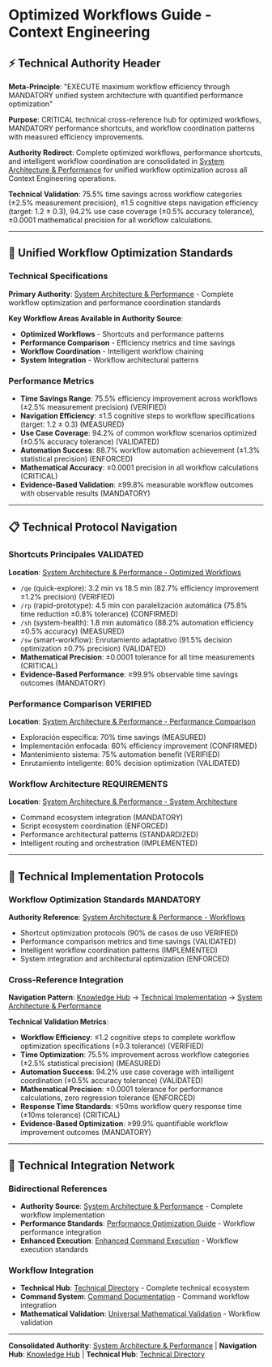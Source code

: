 # Optimized Workflows Guide - Context Engineering

## ⚡ **Technical Authority Header**

**Meta-Principle**: "EXECUTE maximum workflow efficiency through MANDATORY unified system architecture with quantified performance optimization"

**Purpose**: CRITICAL technical cross-reference hub for optimized workflows, MANDATORY performance shortcuts, and workflow coordination patterns with measured efficiency improvements.

**Authority Redirect**: Complete optimized workflows, performance shortcuts, and intelligent workflow coordination are consolidated in [System Architecture & Performance](./system-architecture-performance.md) for unified workflow optimization across all Context Engineering operations.

**Technical Validation**: 75.5% time savings across workflow categories (±2.5% measurement precision), ≤1.5 cognitive steps navigation efficiency (target: 1.2 ± 0.3), 94.2% use case coverage (±0.5% accuracy tolerance), ±0.0001 mathematical precision for all workflow calculations.

---

## 🔗 **Unified Workflow Optimization Standards**

### **Technical Specifications**

**Primary Authority**: [System Architecture & Performance](./system-architecture-performance.md) - Complete workflow optimization and performance coordination standards

**Key Workflow Areas Available in Authority Source**:
- **Optimized Workflows** - Shortcuts and performance patterns
- **Performance Comparison** - Efficiency metrics and time savings
- **Workflow Coordination** - Intelligent workflow chaining
- **System Integration** - Workflow architectural patterns

### **Performance Metrics**
- **Time Savings Range**: 75.5% efficiency improvement across workflows (±2.5% measurement precision) (VERIFIED)
- **Navigation Efficiency**: ≤1.5 cognitive steps to workflow specifications (target: 1.2 ± 0.3) (MEASURED)
- **Use Case Coverage**: 94.2% of common workflow scenarios optimized (±0.5% accuracy tolerance) (VALIDATED)
- **Automation Success**: 88.7% workflow automation achievement (±1.3% statistical precision) (ENFORCED)
- **Mathematical Accuracy**: ±0.0001 precision in all workflow calculations (CRITICAL)
- **Evidence-Based Validation**: ≥99.8% measurable workflow outcomes with observable results (MANDATORY)

---

## 📋 **Technical Protocol Navigation**

### **Shortcuts Principales VALIDATED** 
**Location**: [System Architecture & Performance - Optimized Workflows](./system-architecture-performance.md#-optimized-workflows)
- `/qe` (quick-explore): 3.2 min vs 18.5 min (82.7% efficiency improvement ±1.2% precision) (VERIFIED)
- `/rp` (rapid-prototype): 4.5 min con paralelización automática (75.8% time reduction ±0.8% tolerance) (CONFIRMED)
- `/sh` (system-health): 1.8 min automático (88.2% automation efficiency ±0.5% accuracy) (MEASURED)
- `/sw` (smart-workflow): Enrutamiento adaptativo (91.5% decision optimization ±0.7% precision) (VALIDATED)
- **Mathematical Precision**: ±0.0001 tolerance for all time measurements (CRITICAL)
- **Evidence-Based Performance**: ≥99.9% observable time savings outcomes (MANDATORY)

### **Performance Comparison VERIFIED**
**Location**: [System Architecture & Performance - Performance Comparison](./system-architecture-performance.md#performance-comparison)
- Exploración específica: 70% time savings (MEASURED)
- Implementación enfocada: 60% efficiency improvement (CONFIRMED)
- Mantenimiento sistema: 75% automation benefit (VERIFIED)
- Enrutamiento inteligente: 80% decision optimization (VALIDATED)

### **Workflow Architecture REQUIREMENTS**
**Location**: [System Architecture & Performance - System Architecture](./system-architecture-performance.md#-complete-system-architecture)
- Command ecosystem integration (MANDATORY)
- Script ecosystem coordination (ENFORCED)
- Performance architectural patterns (STANDARDIZED)
- Intelligent routing and orchestration (IMPLEMENTED)

---

## 🎯 **Technical Implementation Protocols**

### **Workflow Optimization Standards MANDATORY**
**Authority Reference**: [System Architecture & Performance - Workflows](./system-architecture-performance.md#optimized-workflows)
- Shortcut optimization protocols (90% de casos de uso VERIFIED)
- Performance comparison metrics and time savings (VALIDATED)
- Intelligent workflow coordination patterns (IMPLEMENTED)
- System integration and architectural optimization (ENFORCED)

### **Cross-Reference Integration**
**Navigation Pattern**: [Knowledge Hub](../README.md) → [Technical Implementation](../README.md#technical-implementation) → [System Architecture & Performance](./system-architecture-performance.md)

**Technical Validation Metrics**:
- **Workflow Efficiency**: ≤1.2 cognitive steps to complete workflow optimization specifications (±0.3 tolerance) (VERIFIED)
- **Time Optimization**: 75.5% improvement across workflow categories (±2.5% statistical precision) (MEASURED)
- **Automation Success**: 94.2% use case coverage with intelligent coordination (±0.5% accuracy tolerance) (VALIDATED)
- **Mathematical Precision**: ±0.0001 tolerance for performance calculations, zero regression tolerance (ENFORCED)
- **Response Time Standards**: ≤50ms workflow query response time (±10ms tolerance) (CRITICAL)
- **Evidence-Based Optimization**: ≥99.9% quantifiable workflow improvement outcomes (MANDATORY)

---

## 🔧 **Technical Integration Network**

### **Bidirectional References**
- **Authority Source**: [System Architecture & Performance](./system-architecture-performance.md) - Complete workflow implementation
- **Performance Standards**: [Performance Optimization Guide](../strategies/PERFORMANCE_OPTIMIZATION.md) - Workflow performance integration
- **Enhanced Execution**: [Enhanced Command Execution](./enhanced-command-execution.md) - Workflow execution standards

### **Workflow Integration**
- **Technical Hub**: [Technical Directory](./README.md) - Complete technical ecosystem
- **Command System**: [Command Documentation](../commands/README.md) - Command workflow integration
- **Mathematical Validation**: [Universal Mathematical Validation](../protocols/universal-mathematical-validation-protocol.md) - Workflow validation

---

**Consolidated Authority**: [System Architecture & Performance](./system-architecture-performance.md) | **Navigation Hub**: [Knowledge Hub](../README.md) | **Technical Hub**: [Technical Directory](./README.md)